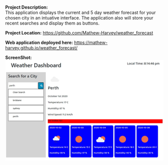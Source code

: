 <b>Project Description:</b><br> This application displays the current and 5 day weather forecast for your chosen city in an intuative interface. The application also will store your recent searches and display them as buttons.

<b>Project Location:</b> https://github.com/Mathew-Harvey/weather_forecast

<b>Web application deployed here:</b> https://mathew-harvey.github.io/weather_forecast/

<b>ScreenShot:</b> <img src="./screenshot.jpg">

